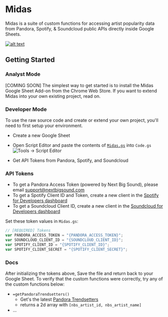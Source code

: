 # Midas

Midas is a suite of custom functions for accessing artist popularity data from Pandora, Spotify, & Soundcloud public APIs directly inside Google Sheets.

[![alt text](https://duaw26jehqd4r.cloudfront.net/items/1O41121G0c0z3J20040W/Screen%20Shot%202019-01-28%20at%201.40.38%20PM.png)](https://vimeo.com/313719964/69a8872881 "Midas Example")

## Getting Started

### Analyst Mode

[COMING SOON] The simplest way to get started is to install the Midas Google Sheet Add-on from the Chrome Web Store. If you want to extend Midas into your own existing project, read on.

### Developer Mode

To use the raw source code and create or extend your own project, you'll need to first setup your environment.

- Create a new Google Sheet
- Open Script Editor and paste the contents of [`Midas.gs`](https://github.com/samirrayani/midas/blob/master/Midas.js) into `Code.gs`
![Tools -> Script Editor](https://duaw26jehqd4r.cloudfront.net/items/362x2H1Z1f3R2b1h0T1y/Screen%20Shot%202019-01-28%20at%201.48.19%20PM.png)

- Get API Tokens from Pandora, Spotify, and Soundcloud

### API Tokens

- To get a Pandora Access Token (powered by Next Big Sound), please email support@nextbigsound.com
- To get a Spotify Client ID and Token, create a new client in the [Spotify for Developers dashboard](https://developer.spotify.com/dashboard/applications)
- To get a Soundcloud Client ID, create a new client in the [Soundcloud for Developers dashboard](https://soundcloud.com/you/apps)

Set these token values in `Midas.gs`:

```javascript
// [REQUIRED] Tokens
var PANDORA_ACCESS_TOKEN = "{PANDORA_ACCESS_TOKEN}";
var SOUNDCLOUD_CLIENT_ID = "{SOUNDCLOUD_CLIENT_ID}";
var SPOTIFY_CLIENT_ID = "{SPOTIFY_CLIENT_ID}";
var SPOTIFY_CLIENT_SECRET = "{SPOTIFY_CLIENT_SECRET}";
```

### Docs

After initializing the tokens above, Save the file and return back to your Google Sheet. To verify that the custom functions were correctly, try any of the custom functions below:

- `=getPandoraTrendsetters()`
	- Get's the latest [Pandora Trendsetters](https://www.nextbigsound.com/charts/trendsetters)
	- returns a 2d array with `[nbs_artist_id, nbs_artist_name]`
- ...

